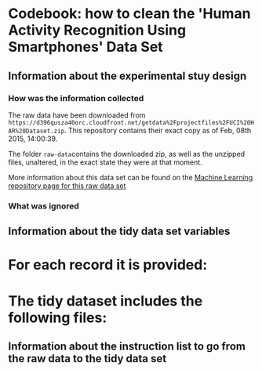 # Codebook: how to clean the 'Human Activity Recognition Using Smartphones' Data Set

## Information about the experimental stuy design

### How was the information collected


The raw data have been downloaded from `https://d396qusza40orc.cloudfront.net/getdata%2Fprojectfiles%2FUCI%20HAR%20Dataset.zip`. 
This repository contains their exact copy as of  Feb, 08th 2015, 14:00:39.

The folder `raw-data`contains the downloaded zip, as well as the unzipped files, unaltered, in the exact state they were at that moment.

More information about this data set can be found on the [Machine Learning repository page for this raw data set](http://archive.ics.uci.edu/ml/datasets/Human+Activity+Recognition+Using+Smartphones) 


### What was ignored


## Information about the tidy data set variables


For each record it is provided:
======================================



The tidy dataset includes the following files:
=========================================

## Information about the instruction list to go from the raw data to the tidy data set


